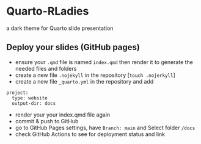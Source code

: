 # Quarto-RLadies

a dark theme for Quarto slide presentation


## Deploy your slides (GitHub pages)

- ensure your `.qmd` file is named `index.qmd` then render it to generate the needed files and folders
- create a new file `.nojekyll` in the repository [`touch .nojerkyll`]
- create a new file `_quarto.yml` in the repository and add
```
project:
  type: website
  output-dir: docs
```
- render your your index.qmd file again
- commit & push to GitHub
- go to GitHub Pages settings, have `Branch: main` and Select folder `/docs`
- check GitHub Actions to see for deployment status and link









